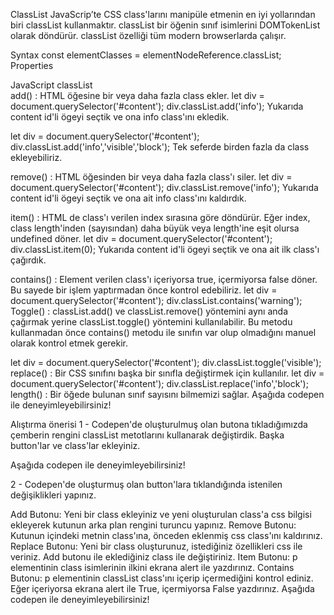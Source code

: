 ClassList
JavaScrip’te CSS class'larını manipüle etmenin en iyi yollarından biri classList kullanmaktır. classList bir öğenin sınıf isimlerini DOMTokenList olarak döndürür. classList özelliği tüm modern browserlarda çalışır.

Syntax
const elementClasses = elementNodeReference.classList;
Properties
<div id="content" class="main red">JavaScript classList</div>
add() : HTML öğesine bir veya daha fazla class ekler.
let div = document.querySelector('#content');
div.classList.add('info');
Yukarıda content id'li ögeyi seçtik ve ona info class'ını ekledik.

let div = document.querySelector('#content');
div.classList.add('info','visible','block');
Tek seferde birden fazla da class ekleyebiliriz.

remove() : HTML öğesinden bir veya daha fazla class'ı siler.
﻿let div = document.querySelector('#content');
div.classList.remove('info');
Yukarıda content id'li ögeyi seçtik ve ona ait info class'ını kaldırdık.

item() : HTML de class'ı verilen index sırasına göre döndürür. Eğer index, class length'inden (sayısından) daha büyük veya length'ine eşit olursa undefined döner.
let div = document.querySelector('#content');
div.classList.item(0);
Yukarıda content id'li ögeyi seçtik ve ona ait ilk class'ı çağırdık.

contains() : Element verilen class'ı içeriyorsa true, içermiyorsa false döner. Bu sayede bir işlem yaptırmadan önce kontrol edebiliriz.
﻿let div = document.querySelector('#content');
div.classList.contains('warning');  
Toggle() : classList.add() ve classList.remove() yöntemini aynı anda çağırmak yerine classList.toggle() yöntemini kullanılabilir.
Bu metodu kullanmadan önce contains() metodu ile sınıfın var olup olmadığını manuel olarak kontrol etmek gerekir.

let div = document.querySelector('#content');
div.classList.toggle('visible');
replace() : Bir CSS sınıfını başka bir sınıfla değiştirmek için kullanılır.
let div = document.querySelector('#content');
div.classList.replace('info','block');
length() : Bir öğede bulunan sınıf sayısını bilmemizi sağlar.
Aşağıda codepen ile deneyimleyebilirsiniz!

Alıştırma önerisi
1 - Codepen'de oluşturulmuş olan butona tıkladığımızda çemberin rengini classList metotlarını kullanarak değiştirdik. Başka button'lar ve class'lar ekleyiniz.

Aşağıda codepen ile deneyimleyebilirsiniz!

2 - Codepen'de oluşturmuş olan button'lara tıklandığında istenilen değişiklikleri yapınız.

Add Butonu: Yeni bir class ekleyiniz ve yeni oluşturulan class'a css bilgisi ekleyerek kutunun arka plan rengini turuncu yapınız.
Remove Butonu: Kutunun içindeki metnin class'ına, önceden eklenmiş css class'ını kaldırınız.
Replace Butonu: Yeni bir class oluşturunuz, istediğiniz özellikleri css ile veriniz. Add butonu ile eklediğiniz class ile değiştiriniz.
Item Butonu: p elementinin class isimlerinin ilkini ekrana alert ile yazdırınız.
Contains Butonu: p elementinin classList class'ını içerip içermediğini kontrol ediniz. Eğer içeriyorsa ekrana alert ile True, içermiyorsa False yazdırınız.
Aşağıda codepen ile deneyimleyebilirsiniz!